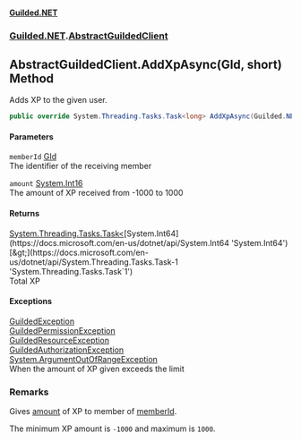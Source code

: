 
#### [Guilded.NET](Guilded_NET 'Guilded_NET')
### [Guilded.NET](Guilded_NET#Guilded_NET 'Guilded.NET').[AbstractGuildedClient](AbstractGuildedClient 'Guilded.NET.AbstractGuildedClient')
## AbstractGuildedClient.AddXpAsync(GId, short) Method
Adds XP to the given user.  
```csharp
public override System.Threading.Tasks.Task<long> AddXpAsync(Guilded.NET.Base.GId memberId, short amount);
```

#### Parameters
<a name='Guilded_NET_AbstractGuildedClient_AddXpAsync(Guilded_NET_Base_GId_short)_memberId'></a>
`memberId` [GId](GId 'Guilded.NET.Base.GId')  
The identifier of the receiving member
  
<a name='Guilded_NET_AbstractGuildedClient_AddXpAsync(Guilded_NET_Base_GId_short)_amount'></a>
`amount` [System.Int16](https://docs.microsoft.com/en-us/dotnet/api/System.Int16 'System.Int16')  
The amount of XP received from -1000 to 1000
  

#### Returns
[System.Threading.Tasks.Task&lt;](https://docs.microsoft.com/en-us/dotnet/api/System.Threading.Tasks.Task-1 'System.Threading.Tasks.Task`1')[System.Int64](https://docs.microsoft.com/en-us/dotnet/api/System.Int64 'System.Int64')[&gt;](https://docs.microsoft.com/en-us/dotnet/api/System.Threading.Tasks.Task-1 'System.Threading.Tasks.Task`1')  
Total XP

#### Exceptions
[GuildedException](GuildedException 'Guilded.NET.Base.GuildedException')  
[GuildedPermissionException](GuildedPermissionException 'Guilded.NET.Base.GuildedPermissionException')  
[GuildedResourceException](GuildedResourceException 'Guilded.NET.Base.GuildedResourceException')  
[GuildedAuthorizationException](GuildedAuthorizationException 'Guilded.NET.Base.GuildedAuthorizationException')  
[System.ArgumentOutOfRangeException](https://docs.microsoft.com/en-us/dotnet/api/System.ArgumentOutOfRangeException 'System.ArgumentOutOfRangeException')  
When the amount of XP given exceeds the limit
### Remarks
Gives [amount](AbstractGuildedClient_AddXpAsync(GId_short)#Guilded_NET_AbstractGuildedClient_AddXpAsync(Guilded_NET_Base_GId_short)_amount 'Guilded.NET.AbstractGuildedClient.AddXpAsync(Guilded.NET.Base.GId, short).amount') of XP to member of [memberId](AbstractGuildedClient_AddXpAsync(GId_short)#Guilded_NET_AbstractGuildedClient_AddXpAsync(Guilded_NET_Base_GId_short)_memberId 'Guilded.NET.AbstractGuildedClient.AddXpAsync(Guilded.NET.Base.GId, short).memberId').



The minimum XP amount is `-1000` and maximum is `1000`.
